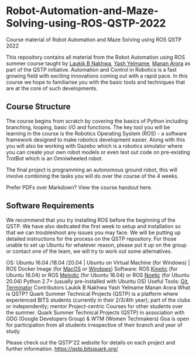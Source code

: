 # Robot-Automation-and-Maze-Solving-using-ROS-QSTP-2022
Course material of Robot Automation and Maze Solving using ROS QSTP 2022

This repository contains all material from the Robot Automation using ROS summer course taught by [Laukik B Nakhwa](https://github.com/laukik29), [Yash Yelmame](https://github.com/TheRandomizer7), [Manan Arora](https://github.com/Manaro-Alpha) as part of the QSTP initiative. Automation and Control in Robotics is a fast growing field with exciting innovations coming out with a rapid pace. In this course we hope to familiarise you with the basic tools and techniques that are at the core of such developments.

## Course Structure
The course begins from scratch by covering the basics of Python including branching, looping, basic I/O and functions. The key tool you will be learning in the course is the Robotics Operating System (ROS) - a software framework designed to make robotics development easier. Along with this you will also be working with Gazebo which is a robotics simulator where you can create your own robot models or even test out code on pre-existing TrotBot which is an Omniwheeled robot.

The final project is programming an autonomous ground robot, this will involve combining the tasks you will do over the course of the 4 weeks.

Prefer PDFs over Markdown? View the course handout here.

## Software Requirements
We recommend that you try installing ROS before the beginning of the QSTP. We have also dedicated the first week to setup and installation so that we can troubleshoot any issues you may face. We will be putting up detailed instructions for the process on the QSTP repository. For those unable to set up Ubuntu for whatever reason, please put it up on the group or contact one of the team, we will try to work out some alternatives.

OS: Ubuntu 16.04 /18.04 /20.04 | Ubuntu on Virtual Machine (for Windows) | ROS Docker Image (for [MacOS](https://www.xiaokeyang.com/blog/using_ros_with_docker_in_macos) or [Windows](https://docs.docker.com/desktop/windows/))
Software: ROS [Kinetic](http://wiki.ros.org/kinetic/Installation/Ubuntu) (for Ubuntu 16.04) or ROS [Melodic](http://wiki.ros.org/kinetic/Installation/Ubuntu) (for Ubuntu 18.04) or ROS [Noetic](http://wiki.ros.org/noetic/Installation/Ubuntu) (for Ubuntu 20.04)
Python 2.7+ (usually pre-installed with Ubuntu OS)
Useful Tools: [Git](https://git-scm.com/), [Terminator](https://terminator-gtk3.readthedocs.io/en/latest/)
Contributors
Laukik B Nakhwa
Yash Yelmame
Manan Arora
What is QSTP?
Quark Summer Technical Projects (QSTP) is a platform where experienced BITS students (currently in their 2/3/4th year); part of the clubs or independently; mentor Project-centric Courses for other students over the summer.
Quark Summer Technical Projects (QSTP) in association with GDG (Google Developers Group) & WTM (Women Techmakers) Goa is open for participation from all students irrespective of their branch and year of study.

Please check out the QSTP'22 website for details on each project and further information. https://qstp.bitsquark.org/
